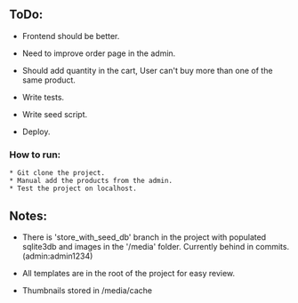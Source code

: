 ## ToDo:
  * Frontend should be better.

  * Need to improve order page in the admin.

  * Should add quantity in the cart, User can't buy more than one of the same product.

  * Write tests.

  * Write seed script.

  * Deploy.


### How to run:
    * Git clone the project.
    * Manual add the products from the admin.
    * Test the project on localhost.


## Notes:
  * There is 'store_with_seed_db' branch in the project with populated sqlite3db and images in the '/media' folder. Currently behind in commits. (admin:admin1234)

  * All templates are in the root of the project for easy review.

  * Thumbnails stored in /media/cache
